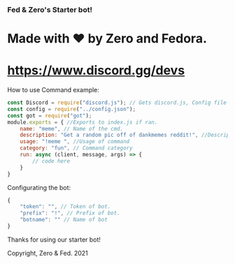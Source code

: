 ### Fed & Zero's Starter bot!
# Made with ❤ by Zero and Fedora.
# https://www.discord.gg/devs
How to use
Command example:
```js
const Discord = require("discord.js"); // Gets discord.js, Config file and got.
const config = require("../config.json");
const got = require("got");
module.exports = { //Exports to index.js if ran.
    name: "meme", // Name of the cmd.
    description: "Get a random pic off of dankmemes reddit!", //Description of the command.
    usage: "!meme ", //Usage of command
    category: "fun", // Command category
    run: async (client, message, args) => {
        // code here
    }
}
```

Configurating the bot:

```js
{
    "token": "", // Token of bot.
    "prefix": "!", // Prefix of bot.
    "botname": "" // Name of bot
}
```

Thanks for using our starter bot! 

Copyright, Zero & Fed. 2021
